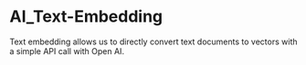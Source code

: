 # AI_Text-Embedding
Text embedding allows us to directly convert text documents to vectors with a simple API call with Open AI.
